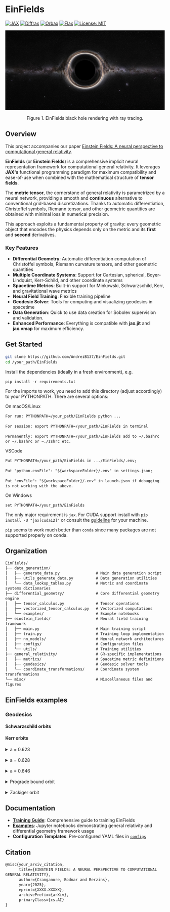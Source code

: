 # EinFields

[![JAX](https://img.shields.io/badge/JAX-latest-orange.svg)](https://github.com/google/jax)
[![Diffrax](https://img.shields.io/badge/Diffrax-latest-green.svg)](https://github.com/patrick-kidger/diffrax)
[![Orbax](https://img.shields.io/badge/Orbax-latest-purple.svg)](https://github.com/google/orbax)
[![Flax](https://img.shields.io/badge/Flax-latest-red.svg)](https://github.com/google/flax)
[![License: MIT](https://img.shields.io/badge/License-MIT-yellow.svg)](LICENSE)

<div align="center">
  <img src="misc/figures/render_bh_nef_2000x4000.jpg" alt="Black hole visualization" width="600">
  <p>Figure 1. EinFields black hole rendering with ray tracing. </p>
</div>

## Overview

This project accompanies our paper [Einstein Fields: A neural perspective to computational general relativity](https://arxiv.org/abs/XXXX.XXXXX).

**EinFields** (or **Einstein Fields**) is a comprehensive implicit neural representation framework for computational general relativity. It leverages **JAX's** functional programming paradigm for maximum compatibility and ease-of-use when combined with the mathematical structure of **tensor fields**. 

The **metric tensor**, the cornerstone of general relativity is parametrized by a neural network, providing a smooth and **continuous** alternative to conventional grid-based discretizations. Thanks to automatic differentiation, Christoffel symbols, Riemann tensor, and other geometric quantities are obtained with minimal loss in numerical precision. 

This approach exploits a fundamental property of gravity: every geometric object that encodes the physics depends only on the metric and its **first** and **second** derivatives.

### Key Features

- **Differential Geometry**: Automatic differentiation computation of Christoffel symbols, Riemann curvature tensors, and other geometric quantities
- **Multiple Coordinate Systems**: Support for Cartesian, spherical, Boyer-Lindquist, Kerr-Schild, and other coordinate systems  
- **Spacetime Metrics**: Built-in support for Minkowski, Schwarzschild, Kerr, and gravitational wave metrics
- **Neural Field Training**: Flexible training pipeline
- **Geodesic Solver**: Tools for computing and visualizing geodesics in spacetime
- **Data Generation**: Quick to use data creation for Sobolev supervision and validation.
- **Enhanced Performance**: Everything is compatible with **jax.jit** and **jax.vmap** for maximum efficiency.

## Get Started

```bash
git clone https://github.com/AndreiB137/EinFields.git
cd /your_path/EinFields
```

Install the dependencies (ideally in a fresh environment), e.g. 
```
pip install -r requirements.txt
```

For the imports to work, you need to add this directory (adjust accordingly) to your PYTHONPATH. There are several options:

On macOS/Linux
```
For run: PYTHONPATH=/your_path/EinFields python ...

For session: export PYTHONPATH=/your_path/EinFields in terminal

Permanently: export PYTHONPATH=/your_path/EinFields add to ~/.bashrc or ~/.bashrc or ~./zshrc etc.
```

VSCode

```
Put PYTHONPATH=/your_path/EinFields in .../EinFields/.env;

Put "python.envFile": "${workspaceFolder}/.env" in settings.json;

Put "envFile": "${workspaceFolder}/.env" in launch.json if debugging is not working with the above.
```

On Windows

```
set PYTHONPATH=/your_path/EinFields
```


The only major requirement is `jax`. For CUDA support install with `pip install -U "jax[cuda12]"` or consult the [guideline](https://jax.readthedocs.io/en/latest/installation.html) for your machine.

`pip` seems to work much better than `conda` since many packages are not supported properly on conda.

## Organization 
```
EinFields/
├── data_generation/                    
│   ├── generate_data.py                # Main data generation script
│   ├── utils_generate_data.py          # Data generation utilities
│   └── data_lookup_tables.py           # Metric and coordinate systems dictionaries
├── differential_geometry/              # Core differential geometry engine
│   ├── tensor_calculus.py              # Tensor operations
│   ├── vectorized_tensor_calculus.py   # Vectorized computations
│   └── examples/                       # Example notebooks
├── einstein_fields/                    # Neural field training framework
│   ├── main.py                         # Main training script
│   ├── train.py                        # Training loop implementation
│   ├── nn_models/                      # Neural network architectures
│   ├── configs/                        # Configuration files
│   └── utils/                          # Training utilities
├── general_relativity/                 # GR-specific implementations
│   ├── metrics/                        # Spacetime metric definitions
│   ├── geodesics/                      # Geodesic solver tools
│   └── coordinate_transformations/     # Coordinate system transformations
└── misc/                               # Miscellaneous files and figures
```

## EinFields examples

### Geodesics

#### Schwarzschild orbits

#### Kerr orbits

<div>
  <details>
    <summary>a = 0.623</summary>
    <div align="center">
      <img src="misc/geodesic_gifs/a_0.623_orbit_kerr.gif" alt="a=0.623 orbit" width="400">
    </div>
  </details>
</div>
<br>
<div>
  <details>
    <summary>a = 0.628</summary>
    <div align="center">
      <img src="misc/geodesic_gifs/a_0.628_orbit_kerr.gif" alt="a=0.628 orbit" width="400">
    </div>
  </details>
</div>
<br>
<div>
  <details>
    <summary>a = 0.646 </summary>
    <div align="center">
      <img src="misc/geodesic_gifs/a_0.646_orbit_kerr.gif" alt="a=0.646 orbit" width="400">
    </div>
  </details>
</div>
<br>
<div>
  <details>
    <summary> Prograde bound orbit </summary>
    <div align="center">
      <img src="misc/geodesic_gifs/prograde_bound_orbit_kerr.gif" alt="Prograde bound orbit" width="400">
    </div>
  </details>
</div>
<br>
<div>
  <details>
    <summary> Zackiger orbit </summary>
    <div align="center">
      <img src="misc/geodesic_gifs/zackiger_orbit_kerr.gif" alt="Zackiger orbit" width="400">
    </div>
  </details>
</div>


## Documentation

- **[Training Guide](How_to_train_EinFields.md)**: Comprehensive guide to training EinFields
- **[Examples](differential_geometry/examples/)**: Jupyter notebooks demonstrating general relativity and differential geometry framework usage
- **Configuration Templates**: Pre-configured YAML files in [`configs`](einstein_fields/configs/)

## Citation 
```
@misc{your_arxiv_citation,
      title={EINSTEIN FIELDS: A NEURAL PERSPECTIVE TO COMPUTATIONAL GENERAL RELATIVITY},
      author={Cranganore, Bodnar and Berzins},
      year={2025},
      eprint={XXXX.XXXXX},
      archivePrefix={arXiv},
      primaryClass={cs.AI}
}
```
